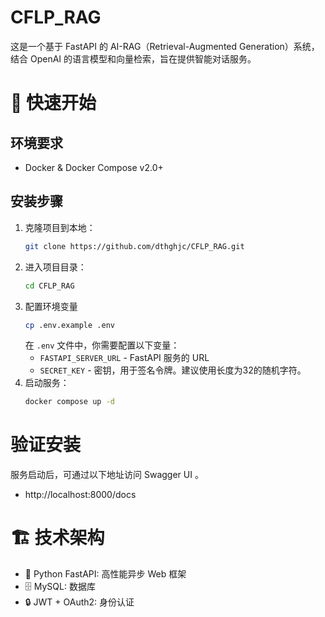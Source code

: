 # CFLP_RAG

这是一个基于 FastAPI 的 AI-RAG（Retrieval-Augmented Generation）系统，结合 OpenAI 的语言模型和向量检索，旨在提供智能对话服务。

# 🚀 快速开始
## 环境要求
- Docker & Docker Compose v2.0+
## 安装步骤
1. 克隆项目到本地：
    ```bash
    git clone https://github.com/dthghjc/CFLP_RAG.git
    ```
2. 进入项目目录：
    ```bash
    cd CFLP_RAG
    ```
3. 配置环境变量
    ```bash
    cp .env.example .env
    ```
    在 `.env` 文件中，你需要配置以下变量：
    - `FASTAPI_SERVER_URL` - FastAPI 服务的 URL
    - `SECRET_KEY` - 密钥，用于签名令牌。建议使用长度为32的随机字符。
4. 启动服务：
    ```bash
    docker compose up -d
    ```
# 验证安装
服务启动后，可通过以下地址访问 Swagger UI 。
- http://localhost:8000/docs

# 🏗️ 技术架构
- 🐍 Python FastAPI: 高性能异步 Web 框架
- 🗄️ MySQL: 数据库
- 🔒 JWT + OAuth2: 身份认证